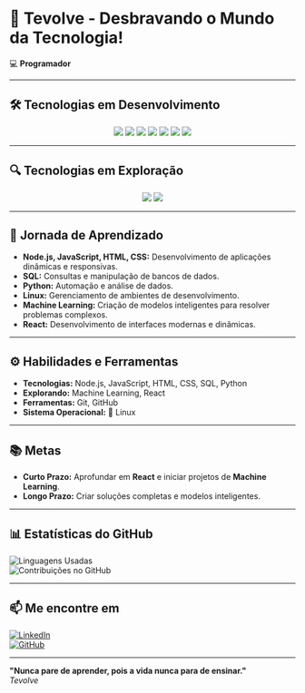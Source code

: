 # 🚀 **Tevolve - Desbravando o Mundo da Tecnologia!**

💻 **Programador**

---

## 🛠️ **Tecnologias em Desenvolvimento**  

<p align="center">
  <img src="https://img.shields.io/badge/Node.js-339933?style=flat&logo=node.js&logoColor=white" />
  <img src="https://img.shields.io/badge/JavaScript-F7DF1E?style=flat&logo=javascript&logoColor=black" />
  <img src="https://img.shields.io/badge/HTML5-E34F26?style=flat&logo=html5&logoColor=white" />
  <img src="https://img.shields.io/badge/CSS3-1572B6?style=flat&logo=css3&logoColor=white" />
  <img src="https://img.shields.io/badge/SQL-4479A1?style=flat&logo=postgresql&logoColor=white" />
  <img src="https://img.shields.io/badge/Python-3776AB?style=flat&logo=python&logoColor=white" />
  <img src="https://img.shields.io/badge/Linux-FCC624?style=flat&logo=linux&logoColor=black" />
</p>

---

## 🔍 **Tecnologias em Exploração**  

<p align="center">
  <img src="https://img.shields.io/badge/Machine%20Learning-FF6F00?style=flat&logo=tensorflow&logoColor=white" />
  <img src="https://img.shields.io/badge/React-61DAFB?style=flat&logo=react&logoColor=black" />
</p>

---

## 🎯 **Jornada de Aprendizado**  

- **Node.js, JavaScript, HTML, CSS:** Desenvolvimento de aplicações dinâmicas e responsivas.  
- **SQL:** Consultas e manipulação de bancos de dados.  
- **Python:** Automação e análise de dados.  
- **Linux:** Gerenciamento de ambientes de desenvolvimento.  
- **Machine Learning:** Criação de modelos inteligentes para resolver problemas complexos.  
- **React:** Desenvolvimento de interfaces modernas e dinâmicas.  

---

## ⚙️ **Habilidades e Ferramentas**  

- **Tecnologias:** Node.js, JavaScript, HTML, CSS, SQL, Python  
- **Explorando:** Machine Learning, React  
- **Ferramentas:** Git, GitHub  
- **Sistema Operacional:** 🐧 Linux  

---

## 📚 **Metas**  

- **Curto Prazo:** Aprofundar em **React** e iniciar projetos de **Machine Learning**.  
- **Longo Prazo:** Criar soluções completas e modelos inteligentes.  

---

## 📊 **Estatísticas do GitHub**  

![Linguagens Usadas](https://github-readme-stats.vercel.app/api/top-langs/?username=tevolve&layout=compact&hide_title=true)  
![Contribuições no GitHub](https://github-readme-stats.vercel.app/api?username=tevolve&show_icons=true&hide_title=true&count_private=true)

---

## 📫 **Me encontre em**  

[![LinkedIn](https://img.shields.io/badge/LinkedIn-0077B5?style=flat&logo=linkedin&logoColor=white)](https://www.linkedin.com/in/tev0lv3)  
[![GitHub](https://img.shields.io/badge/GitHub-000000?style=flat&logo=github&logoColor=white)](https://github.com/tevolve)  

---

**"Nunca pare de aprender, pois a vida nunca para de ensinar."**  
<em>Tevolve</em>
